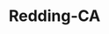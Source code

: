 ---
title: Redding-CA
slug: redding-ca
f_state:
- cms/state/california.md
f_locations:
- cms/payday-loan/a-1-check-cashing-199.md
- cms/payday-loan/advance-america-1235.md
- cms/payday-loan/advance-america-1314.md
- cms/payday-loan/allied-cash-advance-3828.md
- cms/payday-loan/allied-cash-advance-3856.md
- cms/payday-loan/allied-cash-advance-3857.md
- cms/payday-loan/allied-cash-advance-3858.md
- cms/payday-loan/cash-advance-6505.md
- cms/payday-loan/check-into-cash-11566.md
- cms/payday-loan/check-into-cash-11678.md
- cms/payday-loan/check-into-cash-of-california-13282.md
- cms/payday-loan/check-into-cash-of-california-13293.md
- cms/payday-loan/check-x-change-14169.md
- cms/payday-loan/hinkles-market-sporting-good-19416.md
- cms/payday-loan/mister-cash-20929.md
- cms/payday-loan/north-state-check-exchange-23084.md
- cms/payday-loan/retriever-payment-systems-25995.md
updated-on: '2024-05-30T13:41:28.615Z'
created-on: '2024-05-30T13:41:28.615Z'
published-on: '2024-05-30T13:54:32.469Z'
f_city: Redding
layout: '[city].html'
tags: city
---